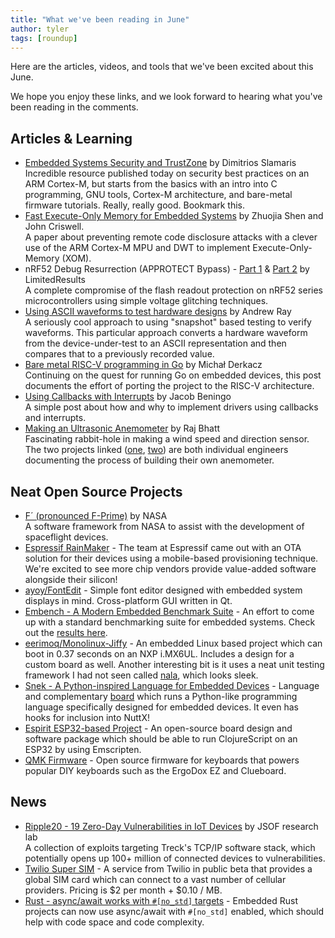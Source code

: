 ```yaml
---
title: "What we've been reading in June"
author: tyler
tags: [roundup]
---
```


<!-- excerpt start -->

Here are the articles, videos, and tools that we've been excited about this
June.

<!-- excerpt end -->

We hope you enjoy these links, and we look forward to hearing what you've been
reading in the comments.

## Articles & Learning

- [Embedded Systems Security and TrustZone](https://embeddedsecurity.io/) by
  Dimitrios Slamaris<br>Incredible resource published today on security best
  practices on an ARM Cortex-M, but starts from the basics with an intro into C
  programming, GNU tools, Cortex-M architecture, and bare-metal firmware
  tutorials. Really, really good. Bookmark this.
- [Fast Execute-Only Memory for Embedded Systems](https://arxiv.org/abs/2006.00076)
  by Zhuojia Shen and John Criswell.<br>A paper about preventing remote code
  disclosure attacks with a clever use of the ARM Cortex-M MPU and DWT to
  implement Execute-Only-Memory (XOM).
- nRF52 Debug Resurrection (APPROTECT Bypass) -
  [Part 1](https://limitedresults.com/2020/06/nrf52-debug-resurrection-approtect-bypass/)
  &
  [Part 2](https://limitedresults.com/2020/06/nrf52-debug-resurrection-approtect-bypass-part-2/)
  by LimitedResults<br>A complete compromise of the flash readout protection on
  nRF52 series microcontrollers using simple voltage glitching techniques.
- [Using ASCII waveforms to test hardware designs](https://blog.janestreet.com/using-ascii-waveforms-to-test-hardware-designs/)
  by Andrew Ray<br>A seriously cool approach to using "snapshot" based testing
  to verify waveforms. This particular approach converts a hardware waveform
  from the device-under-test to an ASCII representation and then compares that
  to a previously recorded value.
- [Bare metal RISC-V programming in Go](https://embeddedgo.github.io/2020/05/31/bare_metal_programming_risc-v_in_go.html)
  by Michał Derkacz<br>Continuing on the quest for running Go on embedded
  devices, this post documents the effort of porting the project to the RISC-V
  architecture.
- [Using Callbacks with Interrupts](https://www.beningo.com/using-callbacks-with-interrupts)
  by Jacob Beningo<br>A simple post about how and why to implement drivers using
  callbacks and interrupts.
- [Making an Ultrasonic Anemometer](http://embedded-lab.com/blog/making-an-ultrasonic-anemometer/)
  by Raj Bhatt <br>Fascinating rabbit-hole in making a wind speed and direction
  sensor. The two projects linked
  ([one](https://www.dl1glh.de/ultrasonic-anemometer.html),
  [two](http://soldernerd.com/arduino-ultrasonic-anemometer/)) are both
  individual engineers documenting the process of building their own anemometer.

## Neat Open Source Projects

- [F´ (pronounced F-Prime)](https://nasa.github.io/fprime/) by NASA<br>A
  software framework from NASA to assist with the development of spaceflight
  devices.
- [Espressif RainMaker](https://rainmaker.espressif.com/) - The team at
  Espressif came out with an OTA solution for their devices using a mobile-based
  provisioning technique. We're excited to see more chip vendors provide
  value-added software alongside their silicon!
- [ayoy/FontEdit](https://github.com/ayoy/fontedit) - Simple font editor
  designed with embedded system displays in mind. Cross-platform GUI written in
  Qt.
- [Embench - A Modern Embedded Benchmark Suite](https://www.embench.org/) - An
  effort to come up with a standard benchmarking suite for embedded systems.
  Check out the [results here](https://github.com/embench/embench-iot-results).
- [eerimoq/Monolinux-Jiffy](https://github.com/eerimoq/monolinux-jiffy) - An
  embedded Linux based project which can boot in 0.37 seconds on an NXP i.MX6UL.
  Includes a design for a custom board as well. Another interesting bit is it
  uses a neat unit testing framework I had not seen called
  [nala](https://github.com/eerimoq/nala), which looks sleek.
- [Snek - A Python-inspired Language for Embedded Devices](https://sneklang.org/) -
  Language and complementary [board](https://sneklang.org/snekboard/) which runs
  a Python-like programming language specifically designed for embedded devices.
  It even has hooks for inclusion into NuttX!
- [Espirit ESP32-based Project](https://github.com/mfikes/esprit-board) - An
  open-source board design and software package which should be able to run
  ClojureScript on an ESP32 by using Emscripten.
- [QMK Firmware](https://qmk.fm/) - Open source firmware for keyboards that
  powers popular DIY keyboards such as the ErgoDox EZ and Clueboard.

## News

- [Ripple20 - 19 Zero-Day Vulnerabilities in IoT Devices](https://www.jsof-tech.com/ripple20/)
  by JSOF research lab <br>A collection of exploits targeting Treck's TCP/IP
  software stack, which potentially opens up 100+ million of connected devices
  to vulnerabilities.
- [Twilio Super SIM](https://www.twilio.com/docs/iot/supersim) - A service from
  Twilio in public beta that provides a global SIM card which can connect to a
  vast number of cellular providers. Pricing is $2 per month + $0.10 / MB.
- [Rust - async/await works with `#[no_std]` targets](https://blog.rust-lang.org/2020/06/04/Rust-1.44.0.html) -
  Embedded Rust projects can now use async/await with `#[no_std]` enabled, which
  should help with code space and code complexity.
